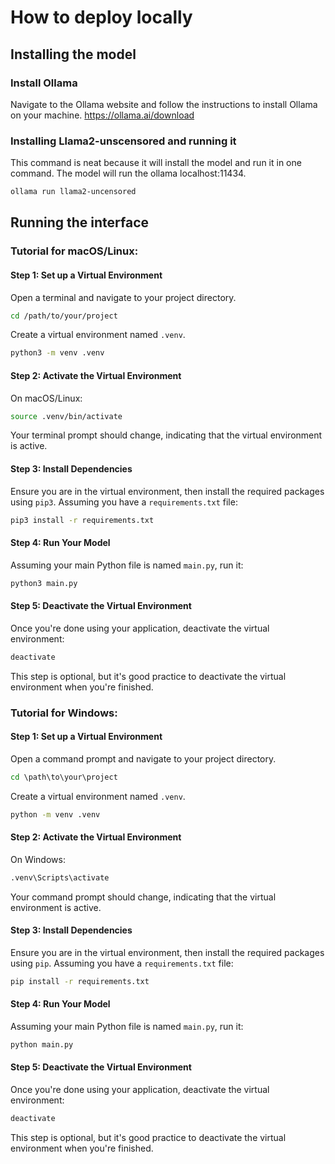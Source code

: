 # How to deploy locally

## Installing the model

### Install Ollama

Navigate to the Ollama website and follow the instructions to install Ollama on your machine.
https://ollama.ai/download

### Installing Llama2-unscensored and running it

This command is neat because it will install the model and run it in one command. The model will run the ollama localhost:11434.

```bash
ollama run llama2-uncensored
```

## Running the interface

### Tutorial for macOS/Linux:

#### Step 1: Set up a Virtual Environment

Open a terminal and navigate to your project directory.

```bash
cd /path/to/your/project
```

Create a virtual environment named `.venv`.

```bash
python3 -m venv .venv
```

#### Step 2: Activate the Virtual Environment

On macOS/Linux:

```bash
source .venv/bin/activate
```

Your terminal prompt should change, indicating that the virtual environment is active.

#### Step 3: Install Dependencies

Ensure you are in the virtual environment, then install the required packages using `pip3`. Assuming you have a `requirements.txt` file:

```bash
pip3 install -r requirements.txt
```

#### Step 4: Run Your Model

Assuming your main Python file is named `main.py`, run it:

```bash
python3 main.py
```

#### Step 5: Deactivate the Virtual Environment

Once you're done using your application, deactivate the virtual environment:

```bash
deactivate
```

This step is optional, but it's good practice to deactivate the virtual environment when you're finished.

### Tutorial for Windows:

#### Step 1: Set up a Virtual Environment

Open a command prompt and navigate to your project directory.

```cmd
cd \path\to\your\project
```

Create a virtual environment named `.venv`.

```cmd
python -m venv .venv
```

#### Step 2: Activate the Virtual Environment

On Windows:

```cmd
.venv\Scripts\activate
```

Your command prompt should change, indicating that the virtual environment is active.

#### Step 3: Install Dependencies

Ensure you are in the virtual environment, then install the required packages using `pip`. Assuming you have a `requirements.txt` file:

```cmd
pip install -r requirements.txt
```

#### Step 4: Run Your Model

Assuming your main Python file is named `main.py`, run it:

```cmd
python main.py
```

#### Step 5: Deactivate the Virtual Environment

Once you're done using your application, deactivate the virtual environment:

```cmd
deactivate
```

This step is optional, but it's good practice to deactivate the virtual environment when you're finished.
